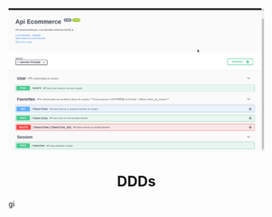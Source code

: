 <div align="center" , dis>
<img width="700px" src="./img/doc.png">
    <h1 align="center">
        DDDs
    </h1>
</div>
gi